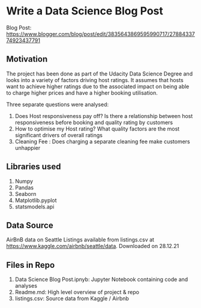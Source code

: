 # Write a Data Science Blog Post

Blog Post: https://www.blogger.com/blog/post/edit/3835643869595990717/2788433774923437791

## Motivation
The project has been done as part of the Udacity Data Science Degree and looks into a variety of factors driving host ratings. It assumes that hosts want to achieve higher ratings due to the associated impact on being able to charge higher prices and have a higher booking utilisation.

Three separate questions were analysed:

1) Does Host responsiveness pay off? Is there a relationship between host responsiveness before booking and quality rating by customers
2) How to optimise my Host rating? What quality factors are the most significant drivers of overall ratings
3) Cleaning Fee : Does charging a separate cleaning fee make customers unhappier

## Libraries used
1. Numpy
2. Pandas
3. Seaborn
4. Matplotlib.pyplot
5. statsmodels.api

## Data Source
AirBnB data on Seattle Listings available from listings.csv at https://www.kaggle.com/airbnb/seattle/data. Downloaded on 28.12.21

## Files in Repo
1) Data Science Blog Post.ipnyb: Jupyter Notebook containing code and analyses
2) Readme.md: High level overview of project & repo
3) listings.csv: Source data from Kaggle / Airbnb
